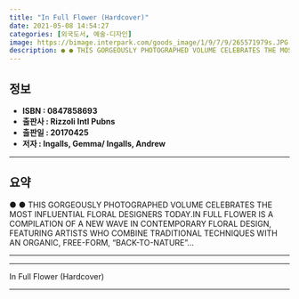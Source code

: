 ```yaml
---
title: "In Full Flower (Hardcover)"
date: 2021-05-08 14:54:27
categories: [외국도서, 예술-디자인]
image: https://bimage.interpark.com/goods_image/1/9/7/9/265571979s.JPG
description: ● ● THIS GORGEOUSLY PHOTOGRAPHED VOLUME CELEBRATES THE MOST INFLUENTIAL FLORAL DESIGNERS TODAY.IN FULL FLOWER IS A COMPILATION OF A NEW WAVE IN CONTEMPORARY F
---
```


## **정보**

- **ISBN : 0847858693**
- **출판사 : Rizzoli Intl Pubns**
- **출판일 : 20170425**
- **저자 : Ingalls, Gemma/ Ingalls, Andrew**

------



## **요약**

●  ●  THIS GORGEOUSLY PHOTOGRAPHED VOLUME CELEBRATES THE MOST INFLUENTIAL FLORAL DESIGNERS TODAY.IN FULL FLOWER IS A COMPILATION OF A NEW WAVE IN CONTEMPORARY FLORAL DESIGN, FEATURING ARTISTS WHO COMBINE TRADITIONAL TECHNIQUES WITH AN ORGANIC, FREE-FORM, “BACK-TO-NATURE”... 

------



------


In Full Flower (Hardcover) 

------



